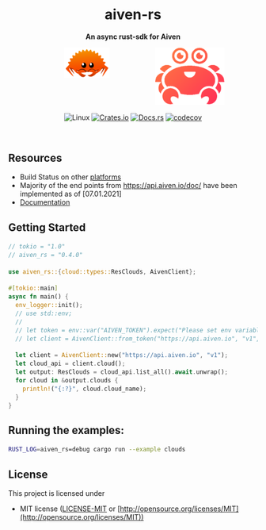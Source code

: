 <div align="center">
 <p><h1>aiven-rs</h1> </p>
  <p><strong>An async rust-sdk for Aiven</strong> </p>
<p>

<div style="display: flex; justify-content: center;">
  <a href="https://www.rust-lang.org/"><img style="width:40%;" src="assets/rust.png" alt="rust" border="0" /></a>
  <a href="https://aiven.io/"><img style="width:75%;" src="assets/aiven.png" alt="aiven" border="0" /></a>
</div>

![Linux](https://github.com/ansrivas/aiven-rs/workflows/Linux/badge.svg)
[![Crates.io](https://img.shields.io/crates/v/aiven_rs)](https://crates.io/crates/aiven_rs)
[![Docs.rs](https://docs.rs/aiven_rs/badge.svg)](https://docs.rs/aiven_rs)
[![codecov](https://codecov.io/gh/ansrivas/aiven-rs/branch/master/graph/badge.svg)](https://codecov.io/gh/ansrivas/aiven-rs)

</p>
</div>
</br>

## Resources

- Build Status on other [platforms](./BUILD_STATUS.md)
- Majority of the end points from https://api.aiven.io/doc/ have been implemented as of [07.01.2021]
- [Documentation](https://docs.rs/aiven-rs)

## Getting Started

```rust
// tokio = "1.0"
// aiven_rs = "0.4.0"

use aiven_rs::{cloud::types::ResClouds, AivenClient};

#[tokio::main]
async fn main() {
  env_logger::init();
  // use std::env;
  //
  // let token = env::var("AIVEN_TOKEN").expect("Please set env variable to read AIVEN_TOKEN");
  // let client = AivenClient::from_token("https://api.aiven.io", "v1", &token);

  let client = AivenClient::new("https://api.aiven.io", "v1");
  let cloud_api = client.cloud();
  let output: ResClouds = cloud_api.list_all().await.unwrap();
  for cloud in &output.clouds {
    println!("{:?}", cloud.cloud_name);
  }
}
```
## Running the examples:
```sh
RUST_LOG=aiven_rs=debug cargo run --example clouds
```
## License

This project is licensed under
- MIT license ([LICENSE-MIT](LICENSE) or [http://opensource.org/licenses/MIT](http://opensource.org/licenses/MIT))
